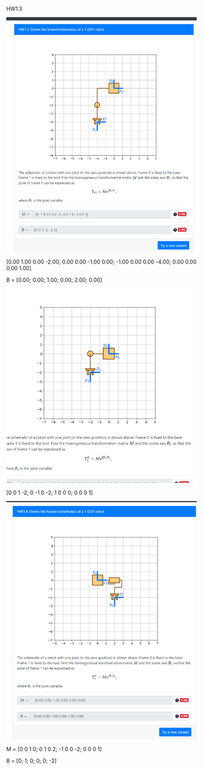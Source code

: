 

HW1.3



![image-20240311070337191](./hw2.assets/image-20240311070337191.png)

[0.00 1.00 0.00 -2.00; 0.00 0.00 -1.00 0.00; -1.00 0.00 0.00 -4.00; 0.00 0.00 0.00 1.00]



B = [0.00; 0.00; 1.00; 0.00; 2.00; 0.00]



![image-20240311221132682](./hw2.assets/image-20240311221132682.png)

[0 0 1 -2; 0 -1 0 -2; 1 0 0 0; 0 0 0 1]

![image-20240311070438932](./hw2.assets/image-20240311070438932.png)

M = [0 0 1 0; 0 1 0 2; -1 0 0 -2; 0 0 0 1]

B = [0; 1; 0; 0; 0; -2]
